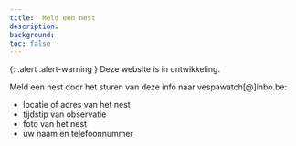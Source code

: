 ```yaml
---
title:  Meld een nest
description:
background:
toc: false
---
```


{: .alert .alert-warning }
Deze website is in ontwikkeling. 

Meld een nest door het sturen van deze info naar vespawatch[@]inbo.be:

- locatie of adres van het nest
- tijdstip van observatie
- foto van het nest
- uw naam en telefoonnummer
